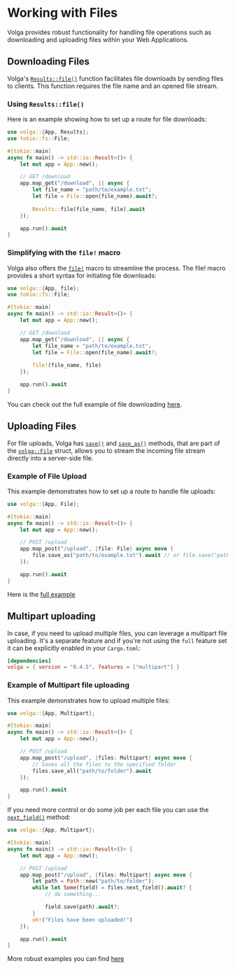 # Working with Files

Volga provides robust functionality for handling file operations such as downloading and uploading files within your Web Applications.

## Downloading Files
Volga's [`Results::file()`](https://docs.rs/volga/latest/volga/http/response/struct.Results.html#method.file) function facilitates file downloads by sending files to clients. This function requires the file name and an opened file stream.

### Using `Results::file()`

Here is an example showing how to set up a route for file downloads:
```rust
use volga::{App, Results};
use tokio::fs::File;

#[tokio::main]
async fn main() -> std::io::Result<()> {
    let mut app = App::new();

    // GET /download
    app.map_get("/download", || async {
        let file_name = "path/to/example.txt";
        let file = File::open(file_name).await?;
        
        Results::file(file_name, file).await
    });

    app.run().await
}
```
### Simplifying with the `file!` macro
Volga also offers the [`file!`](https://docs.rs/volga/latest/volga/macro.file.html) macro to streamline the process.
The file! macro provides a short syntax for initiating file downloads:
```rust
use volga::{App, file};
use tokio::fs::File;

#[tokio::main]
async fn main() -> std::io::Result<()> {
    let mut app = App::new();

    // GET /download
    app.map_get("/download", || async {
        let file_name = "path/to/example.txt";
        let file = File::open(file_name).await?;
        
        file!(file_name, file)
    });

    app.run().await
}
```
You can check out the full example of file downloading [here](https://github.com/RomanEmreis/volga/blob/main/examples/file_download/src/main.rs).

## Uploading Files

For file uploads, Volga has [`save()`](https://docs.rs/volga/latest/volga/http/endpoints/args/file/struct.FileStream.html#method.save) and [`save_as()`](https://docs.rs/volga/latest/volga/http/endpoints/args/file/struct.FileStream.html#method.save_as) methods, that are part of the [`volga::File`](https://docs.rs/volga/latest/volga/http/endpoints/args/file/struct.FileStream.html) struct, allows you to stream the incoming file stream directly into a server-side file.

### Example of File Upload
This example demonstrates how to set up a route to handle file uploads:
```rust
use volga::{App, File};

#[tokio::main]
async fn main() -> std::io::Result<()> {
    let mut app = App::new();

    // POST /upload
    app.map_post("/upload", |file: File| async move {
        file.save_as("path/to/example.txt").await // or file.save("path/to/folder").await
    });

    app.run().await
}
```

Here is the [full example](https://github.com/RomanEmreis/volga/blob/main/examples/file_upload/src/main.rs)

## Multipart uploading
In case, if you need to upload multiple files, you can leverage a multipart file uploading. It's a separate feature  and if you're not using the `full` feature set it can be explicitly enabled in your `Cargo.toml`:
```toml
[dependencies]
volga = { version = "0.4.5", features = ["multipart"] }
```
### Example of Multipart file uploading
This example demonstrates how to upload multiple files:
```rust
use volga::{App, Multipart};

#[tokio::main]
async fn main() -> std::io::Result<()> {
    let mut app = App::new();

    // POST /upload
    app.map_post("/upload", |files: Multipart| async move {
        // Saves all the files to the specified folder
        files.save_all("path/to/folder").await
    });

    app.run().await
}
```

If you need more control or do some job per each file you can use the [`next_field()`](https://docs.rs/volga/latest/volga/http/endpoints/args/multipart/struct.Multipart.html#method.next_field) method:
```rust
use volga::{App, Multipart};

#[tokio::main]
async fn main() -> std::io::Result<()> {
    let mut app = App::new();

    // POST /upload
    app.map_post("/upload", |files: Multipart| async move {
        let path = Path::new("path/to/folder");
        while let Some(field) = files.next_field().await? {
            // do something...

            field.save(path).await?;
        }
        ok!("Files have been uploaded!")
    });

    app.run().await
}
```

More robust examples you can find [here](https://github.com/RomanEmreis/volga/blob/main/examples/multipart/src/main.rs)
